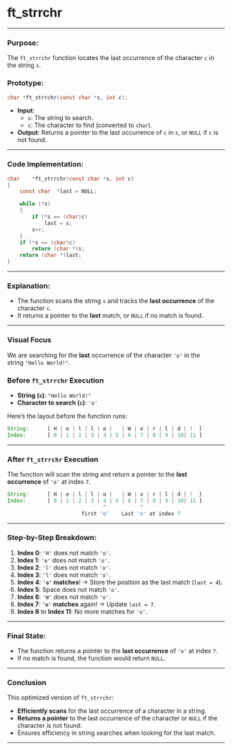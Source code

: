# **ft_strrchr**

---

### **Purpose**:

The `ft_strrchr` function locates the last occurrence of the character `c` in the string `s`.

### **Prototype**:

```c
char *ft_strrchr(const char *s, int c);

```

- **Input**:
    - `s`: The string to search.
    - `c`: The character to find (converted to `char`).
- **Output**: Returns a pointer to the last occurrence of `c` in `s`, or `NULL` if `c` is not found.

---

### **Code Implementation**:

```c
char	*ft_strrchr(const char *s, int c)
{
	const char	*last = NULL;

	while (*s)
	{
		if (*s == (char)c)
			last = s;
		s++;
	}
	if (*s == (char)c)
		return (char *)s;
	return (char *)last;
}

```

---

### **Explanation**:

- The function scans the string `s` and tracks the **last occurrence** of the character `c`.
- It returns a pointer to the **last** match, or `NULL` if no match is found.

---

### **Visual Focus**

We are searching for the **last** occurrence of the character `'o'` in the string `"Hello World!"`.

### **Before `ft_strrchr` Execution**

- **String (`s`)**: `"Hello World!"`
- **Character to search (`c`)**: `'o'`

Here’s the layout before the function runs:

```jsx
String:      [ H | e | l | l | o |   | W | o | r | l | d | !  ]
Index:       [ 0 | 1 | 2 | 3 | 4 | 5 | 6 | 7 | 8 | 9 | 10| 11 ]

```

---

### **After `ft_strrchr` Execution**

The function will scan the string and return a pointer to the **last occurrence** of `'o'` at index `7`.

```jsx
String:      [ H | e | l | l | o |   | W | o | r | l | d | !  ]
Index:       [ 0 | 1 | 2 | 3 | 4 | 5 | 6 | 7 | 8 | 9 | 10| 11 ]
                               ^           ^
                        first 'o'    Last 'o' at index 7

```

---

### **Step-by-Step Breakdown**:

1. **Index 0**: `'H'` does not match `'o'`.
2. **Index 1**: `'e'` does not match `'o'`.
3. **Index 2**: `'l'` does not match `'o'`.
4. **Index 3**: `'l'` does not match `'o'`.
5. **Index 4**: **`'o'` matches**! → Store the position as the last match (`last = 4`).
6. **Index 5**: Space does not match `'o'`.
7. **Index 6**: `'W'` does not match `'o'`.
8. **Index 7**: **`'o'` matches** again! → Update `last = 7`.
9. **Index 8** to **Index 11**: No more matches for `'o'`.

---

### **Final State**:

- The function returns a pointer to the **last occurrence** of `'o'` at index `7`.
- If no match is found, the function would return `NULL`.

---

### **Conclusion**

This optimized version of `ft_strrchr`:

- **Efficiently scans** for the last occurrence of a character in a string.
- **Returns a pointer** to the last occurrence of the character or `NULL` if the character is not found.
- Ensures efficiency in string searches when looking for the last match.

---